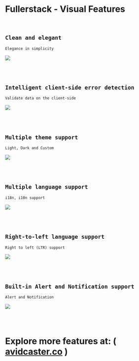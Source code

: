 # Fullerstack - Visual Features

<br/>

## `Clean and elegant`

```txt
Elegance in simplicity
```

<img width="auto" src="https://raw.githubusercontent.com/neekware/fullerstack/main/libs/agx-assets/src/lib/images/misc/login.png">

<br/><br/>

## `Intelligent client-side error detection`

```txt
Validate data on the client-side
```

<img width="auto" src="https://raw.githubusercontent.com/neekware/fullerstack/main/libs/agx-assets/src/lib/images/misc/signup.png">

<br/><br/>

## `Multiple theme support`

```txt
Light, Dark and Custom
```

<img width="auto" src="https://raw.githubusercontent.com/neekware/fullerstack/main/libs/agx-assets/src/lib/images/misc/dark-theme.png">

<br/><br/>

## `Multiple language support`

```txt
i18n, i10n support
```

<img width="auto" src="https://raw.githubusercontent.com/neekware/fullerstack/main/libs/agx-assets/src/lib/images/misc/lang.png">

<br/><br/>

## `Right-to-left language support`

```txt
Right to left (LTR) support
```

<img width="auto" src="https://raw.githubusercontent.com/neekware/fullerstack/main/libs/agx-assets/src/lib/images/misc/lang-rtl.png">

<br/><br/>

## `Built-in Alert and Notification support`

```txt
Alert and Notification
```

<img width="auto" src="https://raw.githubusercontent.com/neekware/fullerstack/main/libs/agx-assets/src/lib/images/misc/notify.png">

<br/><br/>

# Explore more features at: ( [avidcaster.co](https://app.avidcaster.co/forex/100/USD/EUR) )

